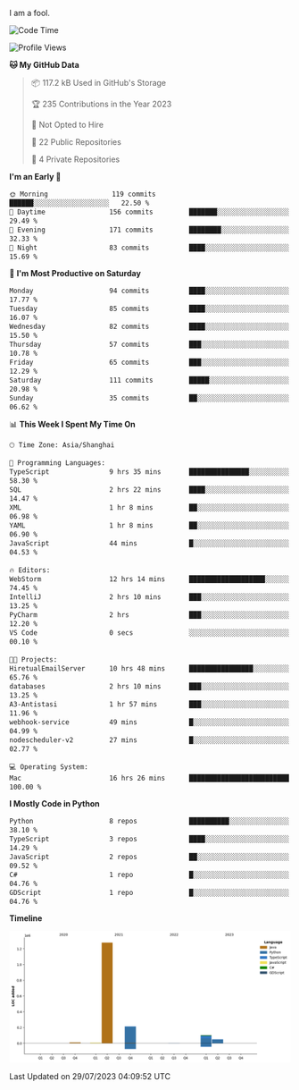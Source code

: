 I am a fool.

<!--START_SECTION:waka-->
![Code Time](http://img.shields.io/badge/Code%20Time-573%20hrs%2030%20mins-blue)

![Profile Views](http://img.shields.io/badge/Profile%20Views-1-blue)

**🐱 My GitHub Data** 

> 📦 117.2 kB Used in GitHub's Storage 
 > 
> 🏆 235 Contributions in the Year 2023
 > 
> 🚫 Not Opted to Hire
 > 
> 📜 22 Public Repositories 
 > 
> 🔑 4 Private Repositories 
 > 
**I'm an Early 🐤** 

```text
🌞 Morning                119 commits         ██████░░░░░░░░░░░░░░░░░░░   22.50 % 
🌆 Daytime                156 commits         ███████░░░░░░░░░░░░░░░░░░   29.49 % 
🌃 Evening                171 commits         ████████░░░░░░░░░░░░░░░░░   32.33 % 
🌙 Night                  83 commits          ████░░░░░░░░░░░░░░░░░░░░░   15.69 % 
```
📅 **I'm Most Productive on Saturday** 

```text
Monday                   94 commits          ████░░░░░░░░░░░░░░░░░░░░░   17.77 % 
Tuesday                  85 commits          ████░░░░░░░░░░░░░░░░░░░░░   16.07 % 
Wednesday                82 commits          ████░░░░░░░░░░░░░░░░░░░░░   15.50 % 
Thursday                 57 commits          ███░░░░░░░░░░░░░░░░░░░░░░   10.78 % 
Friday                   65 commits          ███░░░░░░░░░░░░░░░░░░░░░░   12.29 % 
Saturday                 111 commits         █████░░░░░░░░░░░░░░░░░░░░   20.98 % 
Sunday                   35 commits          ██░░░░░░░░░░░░░░░░░░░░░░░   06.62 % 
```


📊 **This Week I Spent My Time On** 

```text
🕑︎ Time Zone: Asia/Shanghai

💬 Programming Languages: 
TypeScript               9 hrs 35 mins       ███████████████░░░░░░░░░░   58.30 % 
SQL                      2 hrs 22 mins       ████░░░░░░░░░░░░░░░░░░░░░   14.47 % 
XML                      1 hr 8 mins         ██░░░░░░░░░░░░░░░░░░░░░░░   06.98 % 
YAML                     1 hr 8 mins         ██░░░░░░░░░░░░░░░░░░░░░░░   06.90 % 
JavaScript               44 mins             █░░░░░░░░░░░░░░░░░░░░░░░░   04.53 % 

🔥 Editors: 
WebStorm                 12 hrs 14 mins      ███████████████████░░░░░░   74.45 % 
IntelliJ                 2 hrs 10 mins       ███░░░░░░░░░░░░░░░░░░░░░░   13.25 % 
PyCharm                  2 hrs               ███░░░░░░░░░░░░░░░░░░░░░░   12.20 % 
VS Code                  0 secs              ░░░░░░░░░░░░░░░░░░░░░░░░░   00.10 % 

🐱‍💻 Projects: 
HiretualEmailServer      10 hrs 48 mins      ████████████████░░░░░░░░░   65.76 % 
databases                2 hrs 10 mins       ███░░░░░░░░░░░░░░░░░░░░░░   13.25 % 
A3-Antistasi             1 hr 57 mins        ███░░░░░░░░░░░░░░░░░░░░░░   11.96 % 
webhook-service          49 mins             █░░░░░░░░░░░░░░░░░░░░░░░░   04.99 % 
nodescheduler-v2         27 mins             █░░░░░░░░░░░░░░░░░░░░░░░░   02.77 % 

💻 Operating System: 
Mac                      16 hrs 26 mins      █████████████████████████   100.00 % 
```

**I Mostly Code in Python** 

```text
Python                   8 repos             ██████████░░░░░░░░░░░░░░░   38.10 % 
TypeScript               3 repos             ████░░░░░░░░░░░░░░░░░░░░░   14.29 % 
JavaScript               2 repos             ██░░░░░░░░░░░░░░░░░░░░░░░   09.52 % 
C#                       1 repo              █░░░░░░░░░░░░░░░░░░░░░░░░   04.76 % 
GDScript                 1 repo              █░░░░░░░░░░░░░░░░░░░░░░░░   04.76 % 
```



**Timeline**

![Lines of Code chart](https://raw.githubusercontent.com/VeejaLiu/VeejaLiu/master/assets/bar_graph.png)


 Last Updated on 29/07/2023 04:09:52 UTC
<!--END_SECTION:waka-->

